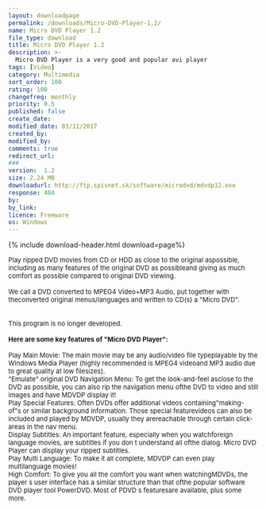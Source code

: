 ```yaml
---
layout: downloadpage
permalink: /downloads/Micro-DVD-Player-1,2/
name: Micro DVD Player 1.2
file_type: download
title: Micro DVD Player 1.2
description: >-
  Micro DVD Player is a very good and popular avi player
tags: [Video]
category: Multimedia
sort_order: 100
rating: 100
changefreq: monthly
priority: 0.5
published: false
create_date: 
modified_date: 03/11/2017
created_by: 
modified_by: 
comments: true
redirect_url: 
### 
version:  1.2
size: 2.24 MB
downloadurl: http://ftp.spisnet.sk/software/microdvd/mdvdp12.exe
response: 404
by: 
by_link: 
licence: Freeware
os: Windows
---
```


{% include download-header.html download=page%}

<p style="fix-download-text !important">
<p><font size="2"><p>Play ripped DVD movies from CD or HDD as close to the original aspossible, including as many features of the original DVD as possibleand giving as much comfort as possible compared to original DVD viewing.<br />
<br />
We call a DVD converted to MPEG4 Video+MP3 Audio, put together with theconverted original menus/languages and written to CD(s) a "Micro DVD".<br />
<br />
<br />
This program is no longer developed.<br />
<br />
<span><strong>Here </strong><strong>are some key features of "Micro DVD Player":</strong></span><br />
<br />
Play Main Movie: The main movie may be any audio/video file typeplayable by the Windows Media Player (highly recommended is MPEG4 videoand MP3 audio due to great quality at low filesizes). <br />
"Emulate" original DVD Navigation Menu: To get the look-and-feel asclose to the DVD as possible, you can also rip the navigation menu ofthe DVD to video and still images and have MDVDP display it! <br />
Play Special Features: Often DVDs offer additional videos containing"making- of"s or similar background information. Those special featurevideos can also be included and played by MDVDP, usually they arereachable through certain click-areas in the nav menu. <br />
Display Subtitles: An important feature, especially when you watchforeign language movies, are subtitles if you don t understand all ofthe dialog. Micro DVD Player can display your ripped subtitles. <br />
Play Multi Language: To make it all complete, MDVDP can even play multilanguage movies! <br />
High Comfort: To give you all the comfort you want when watchingMDVDs, the player s user interface has a similar structure than that ofthe popular software DVD player tool PowerDVD. Most of PDVD s featuresare available, plus some more.</p></p></p>
